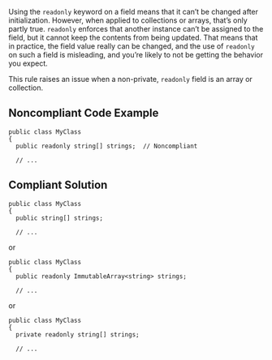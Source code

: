 Using the `readonly` keyword on a field means that it can’t be changed after initialization. However, when applied to collections or arrays, that’s only partly true. `readonly` enforces that another instance can’t be assigned to the field, but it cannot keep the contents from being updated. That means that in practice, the field value really can be changed, and the use of `readonly` on such a field is misleading, and you’re likely to not be getting the behavior you expect.
 
This rule raises an issue when a non-private, `readonly` field is an array or collection.
 
## Noncompliant Code Example

    public class MyClass
    {
      public readonly string[] strings;  // Noncompliant
    
      // ...

## Compliant Solution

    public class MyClass
    {
      public string[] strings;
    
      // ...

or

    public class MyClass
    {
      public readonly ImmutableArray<string> strings;
    
      // ...

or

    public class MyClass
    {
      private readonly string[] strings;
    
      // ...